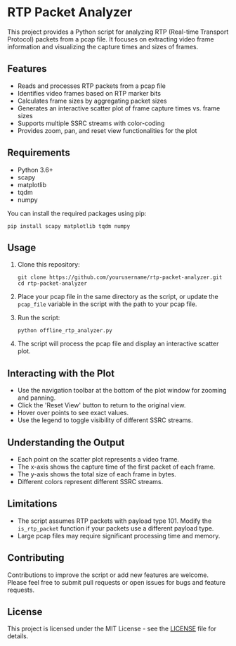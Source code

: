 # RTP Packet Analyzer

This project provides a Python script for analyzing RTP (Real-time Transport Protocol) packets from a pcap file. It focuses on extracting video frame information and visualizing the capture times and sizes of frames.

## Features

- Reads and processes RTP packets from a pcap file
- Identifies video frames based on RTP marker bits
- Calculates frame sizes by aggregating packet sizes
- Generates an interactive scatter plot of frame capture times vs. frame sizes
- Supports multiple SSRC streams with color-coding
- Provides zoom, pan, and reset view functionalities for the plot

## Requirements

- Python 3.6+
- scapy
- matplotlib
- tqdm
- numpy

You can install the required packages using pip:

```
pip install scapy matplotlib tqdm numpy
```

## Usage

1. Clone this repository:
   ```
   git clone https://github.com/yourusername/rtp-packet-analyzer.git
   cd rtp-packet-analyzer
   ```

2. Place your pcap file in the same directory as the script, or update the `pcap_file` variable in the script with the path to your pcap file.

3. Run the script:
   ```
   python offline_rtp_analyzer.py
   ```

4. The script will process the pcap file and display an interactive scatter plot.

## Interacting with the Plot

- Use the navigation toolbar at the bottom of the plot window for zooming and panning.
- Click the 'Reset View' button to return to the original view.
- Hover over points to see exact values.
- Use the legend to toggle visibility of different SSRC streams.

## Understanding the Output

- Each point on the scatter plot represents a video frame.
- The x-axis shows the capture time of the first packet of each frame.
- The y-axis shows the total size of each frame in bytes.
- Different colors represent different SSRC streams.

## Limitations

- The script assumes RTP packets with payload type 101. Modify the `is_rtp_packet` function if your packets use a different payload type.
- Large pcap files may require significant processing time and memory.

## Contributing

Contributions to improve the script or add new features are welcome. Please feel free to submit pull requests or open issues for bugs and feature requests.

## License

This project is licensed under the MIT License - see the [LICENSE](LICENSE) file for details.
